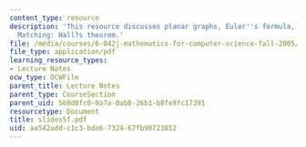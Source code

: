 ```yaml
---
content_type: resource
description: 'This resource discusses planar graphs, Euler''s formula, and Bipartite
  Matching: Hall?s theorem.'
file: /media/courses/6-042j-mathematics-for-computer-science-fall-2005/aa542addc1c3bda6732467fb90723852_slides5f.pdf
file_type: application/pdf
learning_resource_types:
- Lecture Notes
ocw_type: OCWFile
parent_title: Lecture Notes
parent_type: CourseSection
parent_uid: 560d0fc0-0a7a-0ab0-26b1-b8fe9fc17391
resourcetype: Document
title: slides5f.pdf
uid: aa542add-c1c3-bda6-7324-67fb90723852
---
```

